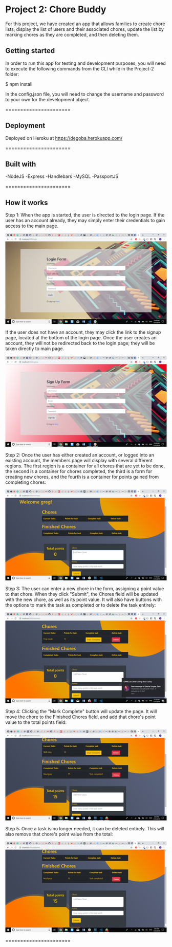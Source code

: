 # Project 2: Chore Buddy

For this project, we have created an app that allows families to create chore lists, display the list of users and their associated chores, update the list by marking chores as they are completed, and then deleting them.

## Getting started

In order to run this app for testing and development purposes, you will need to execute the following commands from the CLI while in the Project-2 folder:

$ npm install

In the config.json file, you will need to change the username and password to your own for the development object.

======================

## Deployment

Deployed on Heroku at https://degoba.herokuapp.com/

======================

## Built with

-NodeJS
-Express
-Handlebars
-MySQL
-PassportJS

======================

## How it works

Step 1: When the app is started, the user is directed to the login page. If the user has an account already, they may simply enter their credentials to gain access to the main page.

![alt text](https://github.com/Olutundun/Project-2/blob/master/public/images/Login.png)

If the user does not have an account, they may click the link to the signup page, located at the bottom of the login page. Once the user creates an account, they will not be redirected back to the login page; they will be taken directly to main page.

![alt text](https://github.com/Olutundun/Project-2/blob/master/public/images/Signup.png)

Step 2: Once the user has either created an account, or logged into an existing account, the members page will display with several different regions. The first region is a container for all chores that are yet to be done, the second is a container for chores completed, the third is a form for creating new chores, and the fourth is a container for points gained from completing chores:

![alt text](https://github.com/Olutundun/Project-2/blob/master/public/images/Main-page.png)

Step 3: The user can enter a new chore in the form, assigning a point value to that chore. When they click "Submit", the Chores field will be updated with the new chore, as well as its point value. It will also have buttons with the options to mark the task as completed or to delete the task entirely:

![alt text](https://github.com/Olutundun/Project-2/blob/master/public/images/Task-added.png)

Step 4: Clicking the "Mark Complete" button will update the page. It will move the chore to the Finished Chores field,
and add that chore's point value to the total points field:

![alt text](https://github.com/Olutundun/Project-2/blob/master/public/images/Task-complete.png)

Step 5: Once a task is no longer needed, it can be deleted entirely. This will also remove that chore's point value from the total:

![alt text](https://github.com/Olutundun/Project-2/blob/master/public/images/Task-delete.png)

======================

